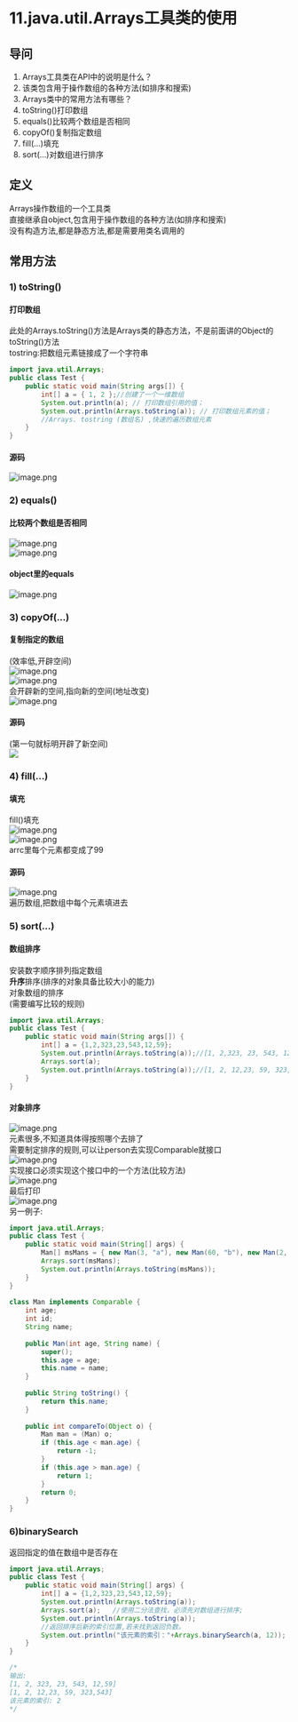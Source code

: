 # 11.java.util.Arrays工具类的使用

<a name="i14S1"></a>
## 导问
1. Arrays工具类在API中的说明是什么？
  1. 该类包含用于操作数组的各种方法(如排序和搜索)
2. Arrays类中的常用方法有哪些？
  1. toString()打印数组
  1. equals()比较两个数组是否相同
  1. copyOf()复制指定数组
  1. fill(...)填充
  1. sort(...)对数组进行排序

<a name="zx4Xt"></a>
## 定义
Arrays操作数组的一个工具类<br />直接继承自object,包含用于操作数组的各种方法(如排序和搜索)<br />没有构造方法,都是静态方法,都是需要用类名调用的

<a name="bWClV"></a>
## 常用方法
<a name="VzDmO"></a>
### 1) toString()
<a name="YUAoZ"></a>
#### 打印数组
此处的Arrays.toString()方法是Arrays类的静态方法，不是前面讲的Object的toString()方法<br />tostring:把数组元素链接成了一个字符串
```java
import java.util.Arrays;
public class Test {
    public static void main(String args[]) {
        int[] a = { 1, 2 };//创建了一个一维数组
        System.out.println(a); // 打印数组引用的值；
        System.out.println(Arrays.toString(a)); // 打印数组元素的值；
        //Arrays. tostring (数组名) ,快速的遍历数组元素
    }
}
```
<a name="UTqXJ"></a>
#### 源码
![image.png](https://cdn.nlark.com/yuque/0/2019/png/349894/1559636521053-ae9f78f6-4cfc-48eb-a0eb-ab3dbe0f45cd.png#align=left&display=inline&height=270&name=image.png&originHeight=244&originWidth=418&size=81863&status=done&width=463)

<a name="PvOX1"></a>
### 2) equals()
<a name="KGjdH"></a>
#### 比较两个数组是否相同
![image.png](https://cdn.nlark.com/yuque/0/2019/png/349894/1559636716963-18b87443-31a5-40b7-90fe-c7c2864a85bc.png#align=left&display=inline&height=257&name=image.png&originHeight=321&originWidth=906&size=107500&status=done&width=724.8)<br />![image.png](https://cdn.nlark.com/yuque/0/2019/png/349894/1559636774948-6b6d74ae-5d29-4d89-af70-bbbf6e57adeb.png#align=left&display=inline&height=378&name=image.png&originHeight=473&originWidth=962&size=367274&status=done&width=769.6)
<a name="XgnrQ"></a>
#### object里的equals
![image.png](https://cdn.nlark.com/yuque/0/2019/png/349894/1559636906405-c5841a43-4f9f-4c75-ac01-e727895ee67e.png#align=left&display=inline&height=48&name=image.png&originHeight=60&originWidth=997&size=88191&status=done&width=797.6)

<a name="Cu7tR"></a>
### 3) copyOf(...)
<a name="SC5Ms"></a>
#### 复制指定的数组
(效率低,开辟空间)<br />![image.png](https://cdn.nlark.com/yuque/0/2019/png/349894/1559636960297-76bd7642-0e0a-4717-a3a3-b9f51bfc7a82.png#align=left&display=inline&height=57&name=image.png&originHeight=50&originWidth=498&size=28589&status=done&width=565)<br />![image.png](https://cdn.nlark.com/yuque/0/2019/png/349894/1559637107282-f3964825-3c8d-43ce-8004-2e1eb37d8b45.png#align=left&display=inline&height=194&name=image.png&originHeight=243&originWidth=974&size=177768&status=done&width=779.2)<br />会开辟新的空间,指向新的空间(地址改变)<br />![image.png](https://cdn.nlark.com/yuque/0/2019/png/349894/1559637091377-e1770a30-62f8-4042-8fdd-1b65b16e8ff8.png#align=left&display=inline&height=262&name=image.png&originHeight=328&originWidth=916&size=325706&status=done&width=732.8)
<a name="bwpKH"></a>
#### 源码
(第一句就标明开辟了新空间)<br />![](https://cdn.nlark.com/yuque/0/2019/png/349894/1559637127654-189ad190-580c-44a3-b4e5-aaa1b0b9091f.png#align=left&display=inline&height=122&originHeight=152&originWidth=798&status=done&width=638)

<a name="ItArD"></a>
### 4) fill(...)
<a name="KuXDP"></a>
#### 填充
fill()填充<br />![image.png](https://cdn.nlark.com/yuque/0/2019/png/349894/1559637313933-04f73a22-c362-44bb-be4a-9659d9f148e8.png#align=left&display=inline&height=30&name=image.png&originHeight=38&originWidth=240&size=11896&status=done&width=192)<br />![image.png](https://cdn.nlark.com/yuque/0/2019/png/349894/1559637344503-30e4a2c0-3bbc-40af-baff-39916b11cf32.png#align=left&display=inline&height=194&name=image.png&originHeight=242&originWidth=436&size=86481&status=done&width=348.8)<br />arrc里每个元素都变成了99
<a name="vdtXl"></a>
#### 源码
![image.png](https://cdn.nlark.com/yuque/0/2019/png/349894/1559637412594-a7aca5b4-c56a-4f28-a2cb-8bfbc4b8c3bc.png#align=left&display=inline&height=58&name=image.png&originHeight=72&originWidth=426&size=31276&status=done&width=340.8)<br />遍历数组,把数组中每个元素填进去

<a name="tLVTJ"></a>
### 5) sort(...)
<a name="OEHfn"></a>
#### 数组排序
安装数字顺序排列指定数组<br />**升序**排序(排序的对象具备比较大小的能力)<br />对象数组的排序<br />(需要编写比较的规则)

```java
import java.util.Arrays;
public class Test {
    public static void main(String args[]) {
        int[] a = {1,2,323,23,543,12,59};
        System.out.println(Arrays.toString(a));//[1, 2,323, 23, 543, 12, 59]
        Arrays.sort(a);
        System.out.println(Arrays.toString(a));//[1, 2, 12,23, 59, 323, 543]
    }
}
```

<a name="GAtil"></a>
#### 对象排序
![image.png](https://cdn.nlark.com/yuque/0/2019/png/349894/1559637697170-e6371886-f965-487e-888c-828751c65991.png#align=left&display=inline&height=431&name=image.png&originHeight=539&originWidth=1101&size=519266&status=done&width=880.8)<br />元素很多,不知道具体得按照哪个去排了<br />需要制定排序的规则,可以让person去实现Comparable就接口<br />![image.png](https://cdn.nlark.com/yuque/0/2019/png/349894/1559637828087-dbe5811b-321a-4761-817a-0b95b6aff96f.png#align=left&display=inline&height=59&name=image.png&originHeight=49&originWidth=437&size=26487&status=done&width=523)<br />实现接口必须实现这个接口中的一个方法(比较方法)<br />![image.png](https://cdn.nlark.com/yuque/0/2019/png/349894/1559637926391-a0615fc1-8d74-49af-b07e-0550b90431c3.png#align=left&display=inline&height=67&name=image.png&originHeight=66&originWidth=481&size=26316&status=done&width=487)<br />最后打印<br />![image.png](https://cdn.nlark.com/yuque/0/2019/png/349894/1559637937573-aa2e206c-f988-4862-b9a6-29c8b3a55ddc.png#align=left&display=inline&height=56&name=image.png&originHeight=70&originWidth=177&size=17942&status=done&width=141.6)<br />另一例子:

```java
import java.util.Arrays;
public class Test {
    public static void main(String[] args) {
        Man[] msMans = { new Man(3, "a"), new Man(60, "b"), new Man(2, "c") };
        Arrays.sort(msMans);
        System.out.println(Arrays.toString(msMans));
    }
}
 
class Man implements Comparable {
    int age;
    int id;
    String name;
 
    public Man(int age, String name) {
        super();
        this.age = age;
        this.name = name;
    }
 
    public String toString() {
        return this.name;
    }
 
    public int compareTo(Object o) {
        Man man = (Man) o;
        if (this.age < man.age) {
            return -1;
        }
        if (this.age > man.age) {
            return 1;
        }
        return 0;
    }
}
```

<a name="TOWmC"></a>
### 6)binarySearch
返回指定的值在数组中是否存在

```java
import java.util.Arrays;
public class Test {
    public static void main(String[] args) {
        int[] a = {1,2,323,23,543,12,59};
        System.out.println(Arrays.toString(a));
        Arrays.sort(a);   //使用二分法查找，必须先对数组进行排序;
        System.out.println(Arrays.toString(a));
        //返回排序后新的索引位置,若未找到返回负数。
        System.out.println("该元素的索引："+Arrays.binarySearch(a, 12)); 
    }
}

/*
输出:
[1, 2, 323, 23, 543, 12,59]
[1, 2, 12,23, 59, 323,543]
该元素的索引: 2  
*/
```

